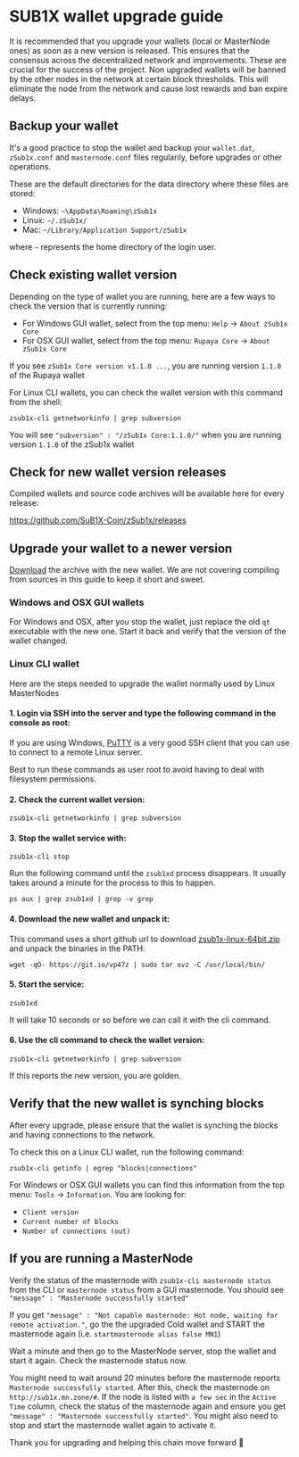 # SUB1X wallet upgrade guide

It is recommended that you upgrade your wallets (local or MasterNode ones) as soon as a new version is released.
This ensures that the consensus across the decentralized network and improvements. These are crucial for the success of the project. Non upgraded wallets will be banned by the other nodes in the network at certain block thresholds. This will eliminate the node from the network and cause lost rewards and ban expire delays.


## Backup your wallet

It's a good practice to stop the wallet and backup your `wallet.dat`, `zSub1x.conf` and `masternode.conf` files regularily, before upgrades or other operations.

These are the default directories for the data directory where these files are stored:
 * Windows: `~\AppData\Roaming\zSub1x`
 * Linux: `~/.zSub1x/`
 * Mac: `~/Library/Application Support/zSub1x`

where `~` represents the home directory of the login user.


## Check existing wallet version

Depending on the type of wallet you are running, here are a few ways to check the version that is currently running:

* For Windows GUI wallet, select from the top menu: `Help` -> `About zSub1x Core`
* For OSX GUI wallet, select from the top menu: `Rupaya Core` -> `About zSub1x Core`

If you see `zSub1x Core version v1.1.0 ...`, you are running version `1.1.0` of the Rupaya wallet

For Linux CLI wallets, you can check the wallet version with this command from the shell:
```
zsub1x-cli getnetworkinfo | grep subversion
```

You will see `"subversion" : "/zSub1x Core:1.1.0/"` when you are running version `1.1.0` of the zSub1x wallet


## Check for new wallet version releases

Compiled wallets and source code archives will be available here for every release:

https://github.com/SuB1X-Coin/zSub1x/releases

## Upgrade your wallet to a newer version

[Download](https://github.com/SuB1X-Coin/zSub1x/releases) the archive with the new wallet. We are not covering compiling from sources in this guide to keep it short and sweet.

### Windows and OSX GUI wallets

For Windows and OSX, after you stop the wallet, just replace the old `qt` executable with the new one. Start it back and verify that the version of the wallet changed.

### Linux CLI wallet

Here are the steps needed to upgrade the wallet normally used by Linux MasterNodes 

#### 1. Login via SSH into the server and type the following command in the console as root:

If you are using Windows, [PuTTY](https://putty.org) is a very good SSH client that you can use to connect to a remote Linux server.

Best to run these commands as user root to avoid having to deal with filesystem permissions.

#### 2. Check the current wallet version:
```
zsub1x-cli getnetworkinfo | grep subversion
```

#### 3. Stop the wallet service with:
```
zsub1x-cli stop
```
Run the following command until the `zsub1xd` process disappears. It usually takes around a minute for the process to this to happen.
```
ps aux | grep zsub1xd | grep -v grep
```

#### 4. Download the new wallet and unpack it:

This command uses a short github url to download [zsub1x-linux-64bit.zip](https://github.com/SuB1X-Coin/zSub1x/releases/download/1.2.1.0/zsub1x-linux-64bit.zip) and unpack the binaries in the PATH:
```
wget -qO- https://git.io/vp47z | sudo tar xvz -C /usr/local/bin/
```

#### 5. Start the service:
```
zsub1xd
```
It will take 10 seconds or so before we can call it with the cli command.

#### 6. Use the cli command to check the wallet version:
```
zsub1x-cli getnetworkinfo | grep subversion
```

If this reports the new version, you are golden.


## Verify that the new wallet is synching blocks

After every upgrade, please ensure that the wallet is synching the blocks and having connections to the network. 

To check this on a Linux CLI wallet, run the following command:
```
zsub1x-cli getinfo | egrep "blocks|connections"
```

For Windows or OSX GUI wallets you can find this information from the top menu: `Tools` -> `Information`. You are looking for:
 * `Client version`
 * `Current number of blocks`
 * `Number of connections (out)`

## If you are running a MasterNode

Verify the status of the masternode with `zsub1x-cli masternode status` from the CLI or `masternode status` from a GUI masternode.
You should see `"message" : "Masternode successfully started"`

If you get `"message" : "Not capable masternode: Hot node, waiting for remote activation."`, go the the upgraded Cold wallet and START the masternode again (i.e. `startmasternode alias false MN1`)

Wait a minute and then go to the MasterNode server, stop the wallet and start it again. Check the masternode status now.

You might need to wait around 20 minutes before the masternode reports `Masternode successfully started`.
After this, check the masternode on `http://sub1x.mn.zone/#`. If the node is listed with `a few sec` in the `Active Time` column, check the status of the masternode again and ensure you get `"message" : "Masternode successfully started"`. You might also need to stop and start the masternode wallet again to activate it.

Thank you for upgrading and helping this chain move forward :rocket:
